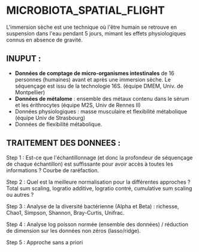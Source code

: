 # MICROBIOTA_SPATIAL_FLIGHT

L'immersion sèche est une technique où l'être humain se retrouve en suspension dans l'eau pendant 5 jours, mimant les effets physiologiques connus en absence de gravité.

## INUPUT :
- **Données de comptage de micro-organismes intestinales** de 16 personnes (humaines) avant et après une immersion sèche. Le séquençage est issu de la technologie 16S. (équipe DMEM, Univ. de Montpellier)
- **Données de métalome** : ensemble des métaux contenu dans le sérum et les érithrocytes (équipe M2S, Univ de Rennes II)
- Données physiologiques : masse musculaire et flexibilité métabolique (équipe Univ de Strasbourg)
- Données de flexibilité métabolique.

## TRAITEMENT DES DONNEES :
Step 1 : Est-ce que l'échantillonnage (et donc la profondeur de séquençage de chaque échantillon) est suffissante pour avoir accès à toutes les informations ? Courbe de raréfaction.

Step 2 : Quel est la meilleure normalisation pour la différentes approches ? Total sum scaling, logratio additive, logratio contré, cumulative sum scaling ou autres ?

Step 3 : Analyse de la diversité bactérienne (Alpha et Beta) : richesse, Chao1, Simpson, Shannon, Bray-Curtis, Unifrac.

Step 4 : Analyse log poisson normée (ensemble des données) / réduction de dimension sur les données non zéros (lasso/ridge).

Step 5 : Approche sans a priori
